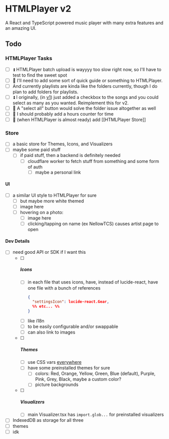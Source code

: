 # HTMLPlayer v2

A React and TypeScript powered music player with many extra features and an amazing UI.

## Todo
### HTMLPlayer Tasks
- [ ] ⏫ HTMLPlayer batch upload is wayyyy too slow right now, so I'll have to test to find the sweet spot
- [ ] 🔼 I'll need to add some sort of quick guide or something to HTMLPlayer.
- [ ] And currently playlists are kinda like the folders currently, though I do plan to add folders for playlists.
- [ ] ⏫ I originally, (in [v1](https://htmltoolkit.github.io/HTMLPlayer/)) just added a checkbox to the songs and you could select as many as you wanted. Reimplement this for v2.
- [ ] 🔼 A "select all" button would solve the folder issue altogether as well
- [ ] 🔽 I should probably add a hours counter for time
- [ ] 🔼 (when HTMLPlayer is almost ready) add [[HTMLPlayer Store]]

### Store
- [ ] a basic store for Themes, Icons, and Visualizers
- [ ] maybe some paid stuff
  - [ ] if paid stuff, then a backend is definitely needed
    - [ ] cloudflare worker to fetch stuff from something and some form of auth
      - [ ] maybe a personal link

#### UI
- [ ] a similar UI style to HTMLPlayer for sure
  - [ ] but maybe more white themed
  - [ ] image here
  - [ ] hovering on a photo:
    - [ ] image here
    - [ ] clicking/tapping on name (ex NellowTCS) causes artist page to open

#### Dev Details
- [ ] need good API or SDK if I want this
  - [ ] ##### Icons
    - [ ] in each file that uses icons, have, instead of lucide-react, have one file with a bunch of references
      ```json
      {
        "settingsIcon": lucide-react.Gear,
        %% etc... %%
      }
      ```
    - [ ] like i18n
    - [ ] to be easily configurable and/or swappable
    - [ ] can also link to images
  - [ ] ##### Themes
    - [ ] use CSS vars <u>everywhere</u>
    - [ ] have some preinstalled themes for sure
      - [ ] colors: Red, Orange, Yellow, Green, Blue (default), Purple, Pink, Grey, Black, maybe a custom color?
      - [ ] picture backgrounds
  - [ ] ##### Visualizers
    - [ ] main Visualizer.tsx has `import.glob...` for preinstalled visualizers
- [ ] IndexedDB as storage for all three
- [ ] themes
- [ ] idk
